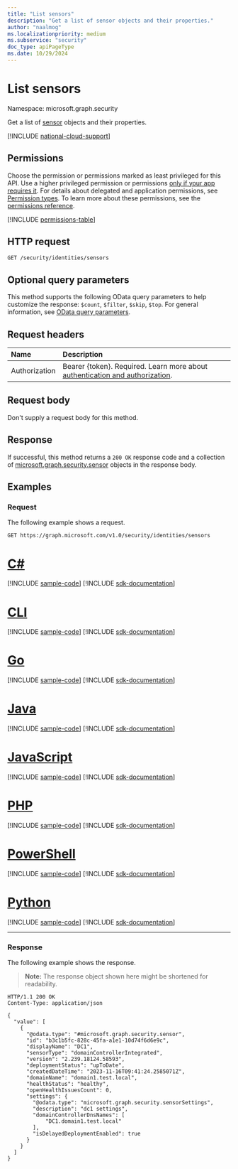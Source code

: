 ```yaml
---
title: "List sensors"
description: "Get a list of sensor objects and their properties."
author: "naalmog"
ms.localizationpriority: medium
ms.subservice: "security"
doc_type: apiPageType
ms.date: 10/29/2024
---
```


# List sensors

Namespace: microsoft.graph.security

Get a list of [sensor](../resources/security-sensor.md) objects and their properties.

[!INCLUDE [national-cloud-support](../../includes/global-us.md)]

## Permissions

Choose the permission or permissions marked as least privileged for this API. Use a higher privileged permission or permissions [only if your app requires it](/graph/permissions-overview#best-practices-for-using-microsoft-graph-permissions). For details about delegated and application permissions, see [Permission types](/graph/permissions-overview#permission-types). To learn more about these permissions, see the [permissions reference](/graph/permissions-reference).

<!-- { "blockType": "permissions", "name": "security_identitycontainer_list_sensors" } -->
[!INCLUDE [permissions-table](../includes/permissions/security-identitycontainer-list-sensors-permissions.md)]

## HTTP request

<!-- {
  "blockType": "ignored"
}
-->
``` http
GET /security/identities/sensors
```

## Optional query parameters

This method supports the following OData query parameters to help customize the response: `$count`, `$filter`, `$skip`, `$top`. For general information, see [OData query parameters](/graph/query-parameters).

## Request headers

|Name|Description|
|:---|:---|
|Authorization|Bearer {token}. Required. Learn more about [authentication and authorization](/graph/auth/auth-concepts).|

## Request body

Don't supply a request body for this method.

## Response

If successful, this method returns a `200 OK` response code and a collection of [microsoft.graph.security.sensor](../resources/security-sensor.md) objects in the response body.

## Examples

### Request

The following example shows a request.
<!-- {
  "blockType": "request",
  "name": "list_sensor"
}
-->
``` http
GET https://graph.microsoft.com/v1.0/security/identities/sensors
```

# [C#](#tab/csharp)
[!INCLUDE [sample-code](../includes/snippets/csharp/list-sensor-csharp-snippets.md)]
[!INCLUDE [sdk-documentation](../includes/snippets/snippets-sdk-documentation-link.md)]

# [CLI](#tab/cli)
[!INCLUDE [sample-code](../includes/snippets/cli/list-sensor-cli-snippets.md)]
[!INCLUDE [sdk-documentation](../includes/snippets/snippets-sdk-documentation-link.md)]

# [Go](#tab/go)
[!INCLUDE [sample-code](../includes/snippets/go/list-sensor-go-snippets.md)]
[!INCLUDE [sdk-documentation](../includes/snippets/snippets-sdk-documentation-link.md)]

# [Java](#tab/java)
[!INCLUDE [sample-code](../includes/snippets/java/list-sensor-java-snippets.md)]
[!INCLUDE [sdk-documentation](../includes/snippets/snippets-sdk-documentation-link.md)]

# [JavaScript](#tab/javascript)
[!INCLUDE [sample-code](../includes/snippets/javascript/list-sensor-javascript-snippets.md)]
[!INCLUDE [sdk-documentation](../includes/snippets/snippets-sdk-documentation-link.md)]

# [PHP](#tab/php)
[!INCLUDE [sample-code](../includes/snippets/php/list-sensor-php-snippets.md)]
[!INCLUDE [sdk-documentation](../includes/snippets/snippets-sdk-documentation-link.md)]

# [PowerShell](#tab/powershell)
[!INCLUDE [sample-code](../includes/snippets/powershell/list-sensor-powershell-snippets.md)]
[!INCLUDE [sdk-documentation](../includes/snippets/snippets-sdk-documentation-link.md)]

# [Python](#tab/python)
[!INCLUDE [sample-code](../includes/snippets/python/list-sensor-python-snippets.md)]
[!INCLUDE [sdk-documentation](../includes/snippets/snippets-sdk-documentation-link.md)]

---

### Response

The following example shows the response.
>**Note:** The response object shown here might be shortened for readability.
<!-- {
  "blockType": "response",
  "truncated": true,
  "@odata.type": "Collection(microsoft.graph.security.sensor)"
}
-->
``` http
HTTP/1.1 200 OK
Content-Type: application/json

{
  "value": [
    {
      "@odata.type": "#microsoft.graph.security.sensor",
      "id": "b3c1b5fc-828c-45fa-a1e1-10d74f6d6e9c",
      "displayName": "DC1",
      "sensorType": "domainControllerIntegrated",
      "version": "2.239.18124.58593",
      "deploymentStatus": "upToDate",
      "createdDateTime": "2023-11-16T09:41:24.2585071Z",
      "domainName": "domain1.test.local",
      "healthStatus": "healthy",
      "openHealthIssuesCount": 0,
      "settings": {
        "@odata.type": "microsoft.graph.security.sensorSettings",
        "description": "dc1 settings",
        "domainControllerDnsNames": [
            "DC1.domain1.test.local"
        ],
        "isDelayedDeploymentEnabled": true
      }
    }
  ]
}
```
